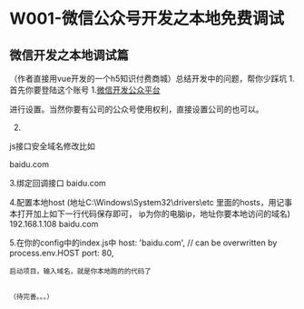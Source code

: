 # W001-微信公众号开发之本地免费调试
## 微信开发之本地调试篇
（作者直接用vue开发的一个h5知识付费商城）总结开发中的问题，帮你少踩坑
1.首先你要登陆这个账号
1.[微信开发公众平台](http://mp.weixin.qq.com/debug/cgi-bin/sandboxinfo?action=showinfo&t=sandbox/index)

进行设置。当然你要有公司的公众号使用权利，直接设置公司的也可以。

2.
js接口安全域名修改比如

baidu.com

3.绑定回调接口
baidu.com



4.配置本地host  (地址C:\Windows\System32\drivers\etc   里面的hosts，用记事本打开加上如下一行代码保存即可，
ip为你的电脑ip，地址你要本地访问的域名)
  192.168.1.108  baidu.com



5.在你的config中的index.js中
    host: 'baidu.com', // can be overwritten by process.env.HOST
    port: 80, 
	
	启动项目，输入域名，就是你本地跑的的代码了
	
	
	（待完善。。。）



